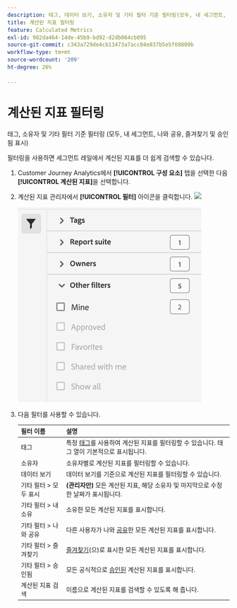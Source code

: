 ```yaml
---
description: 태그, 데이터 보기, 소유자 및 기타 필터 기준 필터링(모두, 내 세그먼트, 나와 공유, 즐겨찾기 및 승인됨 표시)
title: 계산된 지표 필터링
feature: Calculated Metrics
exl-id: 902da464-14de-45b9-bd92-d2db064cb095
source-git-commit: c343a729de4cb13473a7acc04e837b5e5f69809b
workflow-type: tm+mt
source-wordcount: '209'
ht-degree: 26%

---
```


# 계산된 지표 필터링

태그, 소유자 및 기타 필터 기준 필터링 (모두, 내 세그먼트, 나와 공유, 즐겨찾기 및 승인됨 표시)

필터링을 사용하면 세그먼트 레일에서 계산된 지표를 더 쉽게 검색할 수 있습니다.

1. Customer Journey Analytics에서 **[!UICONTROL 구성 요소]** 탭을 선택한 다음 **[!UICONTROL 계산된 지표]**&#x200B;을 선택합니다.

1. 계산된 지표 관리자에서 **[!UICONTROL 필터]** 아이콘을 클릭합니다. ![](https://spectrum.adobe.com/static/icons/workflow_18/Smock_Filter_18_N.svg)

   ![필터 아이콘과 태그, 보고서 세트 및 소유자와 같은 사용 가능한 필터를 표시하는 계산된 지표 관리자](assets/filtering.png)

1. 다음 필터를 사용할 수 있습니다.

   | 필터 이름 | 설명 |
   |---|---|
   | 태그 | 특정 [태그](/help/components/calc-metrics/cm-workflow/cm-tagging.md)를 사용하여 계산된 지표를 필터링할 수 있습니다. 태그 열이 기본적으로 표시됩니다. |
   | 소유자 | 소유자별로 계산된 지표를 필터링할 수 있습니다. |
   | 데이터 보기 | 데이터 보기를 기준으로 계산된 지표를 필터링할 수 있습니다. |
   | 기타 필터 > 모두 표시 | **(관리자만)** 모든 계산된 지표, 해당 소유자 및 마지막으로 수정한 날짜가 표시됩니다. |
   | 기타 필터 > 내 소유 | 소유한 모든 계산된 지표를 표시합니다. |
   | 기타 필터 > 나와 공유 | 다른 사용자가 나와 [공유](/help/components/calc-metrics/cm-workflow/cm-sharing.md)한 모든 계산된 지표를 표시합니다. |
   | 기타 필터 > 즐겨찾기 | [즐겨찾기](/help/components/calc-metrics/cm-workflow/cm-favorite.md)(으)로 표시한 모든 계산된 지표를 표시합니다. |
   | 기타 필터 > 승인됨 | 모든 공식적으로 [승인된](/help/components/calc-metrics/cm-workflow/cm-approving.md) 계산된 지표를 표시합니다. |
   | 계산된 지표 검색 | 이름으로 계산된 지표를 검색할 수 있도록 해 줍니다. |
